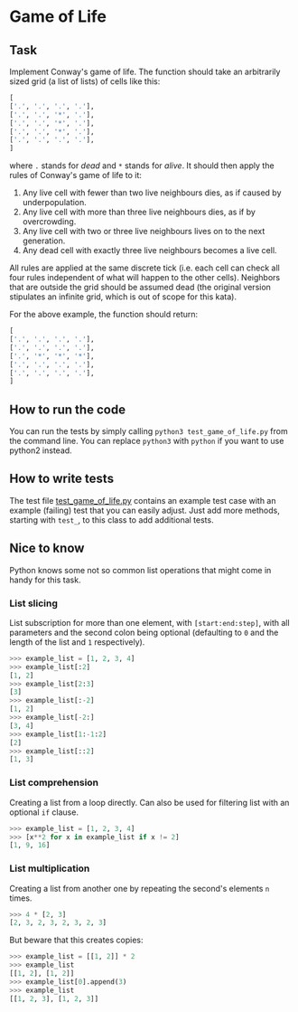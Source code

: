 # Game of Life

## Task
Implement Conway's game of life. The function should take an arbitrarily sized grid (a list of lists) of cells like this:
```python
[
['.', '.', '.', '.'],
['.', '.', '*', '.'],
['.', '.', '*', '.'],
['.', '.', '*', '.'],
['.', '.', '.', '.'],
]
```
where `.` stands for _dead_ and `*` stands for _alive_. It should then apply the rules of Conway's game of life to it:

1. Any live cell with fewer than two live neighbours dies, as if caused by underpopulation.
2. Any live cell with more than three live neighbours dies, as if by overcrowding.
3. Any live cell with two or three live neighbours lives on to the next generation.
4. Any dead cell with exactly three live neighbours becomes a live cell.

All rules are applied at the same discrete tick (i.e. each cell can check all four rules independent of what will happen to the other cells). Neighbors that are outside the grid should be assumed dead (the original version stipulates an infinite grid, which is out of scope for this kata).

For the above example, the function should return:
```python
[
['.', '.', '.', '.'],
['.', '.', '.', '.'],
['.', '*', '*', '*'],
['.', '.', '.', '.'],
['.', '.', '.', '.'],
]
```

## How to run the code
You can run the tests by simply calling `python3 test_game_of_life.py` from the command line. You can replace `python3` with `python` if you want to use python2 instead.

## How to write tests
The test file [test_game_of_life.py](test_game_of_life.py) contains an example test case with an example (failing) test that you can easily adjust. Just add more methods, starting with `test_`, to this class to add additional tests.

## Nice to know
Python knows some not so common list operations that might come in handy for this task.

### List slicing
List subscription for more than one element, with `[start:end:step]`, with all parameters and the second colon being optional (defaulting to `0` and the length of the list and `1` respectively).
```python
>>> example_list = [1, 2, 3, 4]
>>> example_list[:2]
[1, 2]
>>> example_list[2:3]
[3]
>>> example_list[:-2]
[1, 2]
>>> example_list[-2:]
[3, 4]
>>> example_list[1:-1:2]
[2]
>>> example_list[::2]
[1, 3]
```

### List comprehension
Creating a list from a loop directly. Can also be used for filtering list with an optional `if` clause.
```python
>>> example_list = [1, 2, 3, 4]
>>> [x**2 for x in example_list if x != 2]
[1, 9, 16]
```

### List multiplication
Creating a list from another one by repeating the second's elements `n` times.
```python
>>> 4 * [2, 3]
[2, 3, 2, 3, 2, 3, 2, 3]
```
But beware that this creates copies:
```python
>>> example_list = [[1, 2]] * 2
>>> example_list
[[1, 2], [1, 2]]
>>> example_list[0].append(3)
>>> example_list
[[1, 2, 3], [1, 2, 3]]
```

